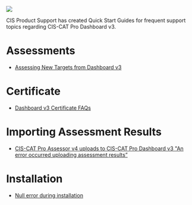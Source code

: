 
![](http://i.imgur.com/5yZfZi5.jpg)


CIS Product Support has created Quick Start Guides for frequent support topics regarding CIS-CAT Pro Dashboard v3.

# Assessments

- [Assessing New Targets from Dashboard v3](https://cisecurity.atlassian.net/servicedesk/customer/kb/view/2825617453)

# Certificate

- [Dashboard v3 Certificate FAQs](https://cisecurity.atlassian.net/servicedesk/customer/kb/view/2834464981)


# Importing Assessment Results

- [CIS-CAT Pro Assessor v4 uploads to CIS-CAT Pro Dashboard v3 "An error occurred uploading assessment results”](https://cisecurity.atlassian.net/servicedesk/customer/kb/view/2846523583)

# Installation

- [Null error during installation](https://cisecurity.atlassian.net/servicedesk/customer/portal/15/article/2852356540)


